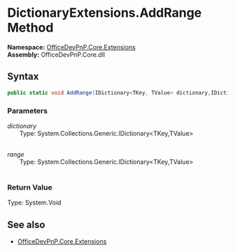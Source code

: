 # DictionaryExtensions.AddRange Method  
**Namespace:** [OfficeDevPnP.Core.Extensions](OfficeDevPnP.Core.Extensions.md)  
**Assembly:** OfficeDevPnP.Core.dll  
## Syntax
```C#
public static void AddRange(IDictionary<TKey, TValue> dictionary,IDictionary<TKey, TValue> range)
```
### Parameters
*dictionary*  
&emsp;&emsp;Type: System.Collections.Generic.IDictionary<TKey,TValue>  
&emsp;&emsp;  
  
*range*  
&emsp;&emsp;Type: System.Collections.Generic.IDictionary<TKey,TValue>  
&emsp;&emsp;  
  
### Return Value
Type: System.Void  

## See also
- [OfficeDevPnP.Core.Extensions](OfficeDevPnP.Core.Extensions.md)

